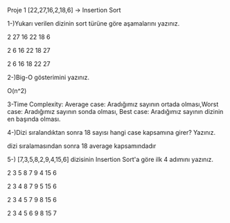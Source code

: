 Proje 1
[22,27,16,2,18,6] -> Insertion Sort

1-)Yukarı verilen dizinin sort türüne göre aşamalarını yazınız.

2 27 16  22 18 6

2 6  16  22 18 27

2 6 16  18  22 27


2-)Big-O gösterimini yazınız.

O(n^2)



3-Time Complexity: Average case: Aradığımız sayının ortada olması,Worst case: Aradığımız sayının sonda olması, 
Best case: Aradığımız sayının dizinin en başında olması.


4-)Dizi sıralandıktan sonra 18 sayısı hangi case kapsamına girer? Yazınız.

dizi sıralamasından sonra 18 average kapsamındadır

5-)
[7,3,5,8,2,9,4,15,6] dizisinin Insertion Sort'a göre ilk 4 adımını yazınız.

2 3 5 8 7 9 4 15 6

2 3 4  8 7  9 5 15 6

2 3 4  5 7 9 8  15 6

2 3 4  5 6  9 8  15 7
